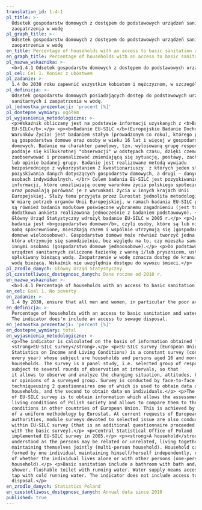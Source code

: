 ```yaml
---
translation_id: 1-4-1
pl_title: >-
  Odsetek gospodarstw domowych z dostępem do podstawowych urządzeń sanitarnych i
  zaopatrzenia w wodę
pl_graph_title: >-
  Odsetek gospodarstw domowych z dostępem do podstawowych urządzeń sanitarnych i
  zaopatrzenia w wodę
en_title: Percentage of households with an access to basic sanitation and water supply
en_graph_title: Percentage of households with an access to basic sanitation and water supply
pl_nazwa_wskaznika: >-
  <b>1.4.1 Odsetek gospodarstw domowych z dostępem do podstawowych urządzeń sanitarnych i zaopatrzenia w wodę </b>
pl_cel: Cel 1. Koniec z ubóstwem
pl_zadanie: >-
  1.4 Do 2030 roku zapewnić wszystkim kobietom i mężczyznom, w szczególności osobom ubogim i szczególnie podatnym na zagrożenia, równe prawa w dostępie do zasobów gospodarczych oraz podstawowych usług, prawo do własności i sprawowania kontroli nad gruntami i innym mieniem, prawo dziedziczenia, dostęp do stosownych nowych technologii oraz usług finansowych, w tym mikrofinansowania
pl_definicja: >-
  Odsetek gospodarstw domowych posiadających dostęp do podstawowych urządzeń
  sanitarnych i zaopatrzenia w wodę.
pl_jednostka_prezentacji: 'procent [%]'
pl_dostepne_wymiary: ogółem
pl_wyjasnienia_metodologiczne: >-
  <p>Wskaźnik obliczany jest na podstawie informacji uzyskanych z <b>Badania
  EU-SILC</b>.</p> <p><b>Badanie EU-SILC </b>(Europejskie Badanie Dochodów i
  Warunków Życia) jest badaniem stałym (prowadzonym co roku), którego podmiotem
  są gospodarstwa domowe oraz osoby w wieku 16 lat i więcej w gospodarstwach
  domowych. Badanie ma charakter panelowy, tzn. wylosowaną grupę respondentów
  poddaje się kilkukrotnej "obserwacji" w odstępach czasu, dzięki czemu można
  zaobserwować i przeanalizować zmieniającą się sytuację, postawy, zachowania
  lub opinie badanej grupy. Badanie jest realizowane metodą wywiadu
  bezpośredniego z wykorzystaniem 2 kwestionariuszy  z których jeden służy do
  pozyskiwania danych dotyczących gospodarstw domowych, a drugi – danych o
  osobach indywidualnych. </br> Celem badania EU-SILC jest pozyskiwanie
  informacji, które umożliwiają ocenę warunków życia polskiego społeczeństwa
  oraz pozwalają porównać je z warunkami życia w innych krajach Unii
  Europejskiej. Służy temu przyjęta przez Eurostat jednolita metodologia. </br>
  W miarę potrzeb organów Unii Europejskiej, w ramach badania EU-SILC prowadzone
  są również badania modułowe poświęcone wybranemu zagadnieniu (jest to
  dodatkowa ankieta realizowana jednocześnie z badaniem podstawowym). </br>
  Główny Urząd Statystyczny wdrożył badanie EU-SILC w 2005 r.</p> <p>Jednostką
  badania jest <b>gospodarstwo domowe</b>, czyli osoby, które są lub nie są ze
  sobą spokrewnione, mieszkają razem i wspólnie utrzymują się (gospodarstwo
  domowe wieloosobowe). Gospodarstwo domowe może również tworzyć jedna osoba,
  która utrzymuje się samodzielnie, bez względu na to, czy mieszka sama, czy z
  innymi osobami (gospodarstwo domowe jednoosobowe).</p> <p>Do podstawowych
  urządzeń sanitarnych zaliczono łazienkę z wanną i/lub prysznicem, ustęp
  spłukiwany bieżącą wodą. Zaopatrzenie w wodę oznacza dostęp do kranu z zimną
  wodą bieżącą. Wskaźnik nie uwzględnia dostępu do wywozu śmieci.</p>
pl_zrodlo_danych: Główny Urząd Statystyczny
pl_czestotliwosc_dostępnosc_danych: Dane roczne od 2010 r.
en_nazwa_wskaznika: >-
  <b>1.4.1 Percentage of households with an access to basic sanitation and water supply</b>
en_cel: Goal 1. No poverty
en_zadanie: >-
  1.4 By 2030, ensure that all men and women, in particular the poor and the vulnerable, have equal rights to economic resources, as well as access to basic services, ownership and control over land and other forms of property, inheritance, natural resources, appropriate new technology and financial services, including microfinance
en_definicja: >-
  Percentage of households with an access to basic sanitation and water supply.
  The indicator does'n include an access to sewage disposal.
en_jednostka_prezentacji: 'percent [%]'
en_dostepne_wymiary: total
en_wyjasnienia_metodologiczne: >-
  <p>The indicator is calculated on the basis of information obtained from the
  <strong>EU-SILC survey</strong>.</p> <p>EU-SILC survey (European Union
  Statistics on Income and Living Conditions) is a constant survey (conducted
  every year) whose subject are households and persons aged 16 and more in
  households. The survey is a panel study, i.e. selected group of respondents is
  subject to several rounds of observation at intervals, so that
  it allows to observe and analyze the changing situation, attitudes, behaviour
  or opinions of a surveyed group. Survey is conducted by face-to-face interview
  techniqueusing 2 questionnaires one of which is used to obtain data on
  households, and the second to obtain data on individuals.</p> <p>The purpose
  of EU-SILC survey is to obtain information which allows the assessment of
  living conditions of Polish society and allows to compare them to the living
  conditions in other countries of European Union. This is achieved by adoption
  of a uniform methodology by Eurostat. At current requests of European Union
  authorities, module surveys devoted to selected issue are also conducted
  within EU-SILC survey (that is an additional questionnaire proceeded together
  with the basic survey).</p> <p>Central Statistical Office of Poland
  implemented EU-SILC survey in 2005.</p> <p><strong>A household</strong> is
  understood as the persons may be related or unrelated, living together and
  maintaining themselves jointly (multi-person household). Household can also be
  formed by one individual maintaining himself/herself independently, regardless
  of whether the individual lives alone or with other persons (one-person
  household).</p> <p>Basic sanitation include a bathroom with bath and/or
  shower, flushable toilet with running water. Water supply means access to the
  tap with cold running water. The indicator does not include access to garbage
  disposal.</p>
en_zrodlo_danych: Statistics Poland
en_czestotliwosc_dostępnosc_danych: Annual data since 2010
published: true
---
```

